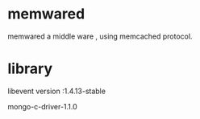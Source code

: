 # memwared
memwared a middle ware , using memcached protocol.

# library
libevent version :1.4.13-stable

mongo-c-driver-1.1.0
